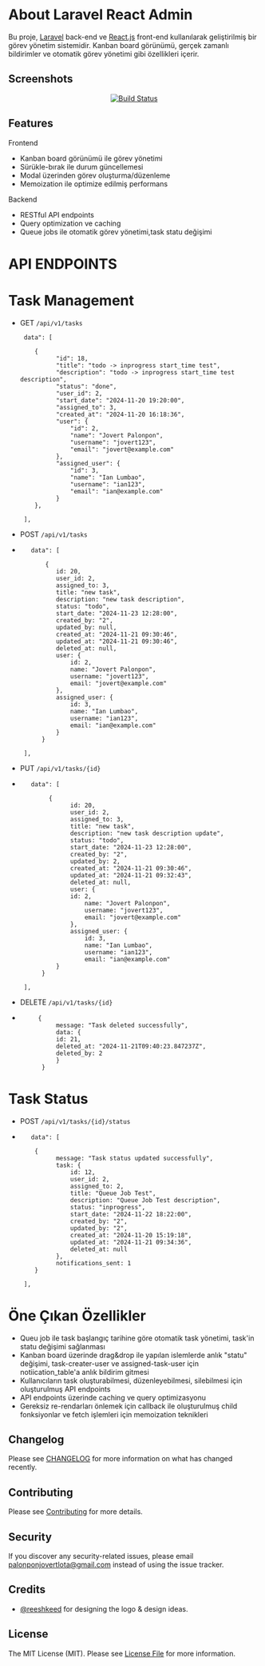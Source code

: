 # About Laravel React Admin

Bu proje, [Laravel](https://laravel.com) back-end ve [React.js](https://reactjs.org) front-end kullanılarak geliştirilmiş bir görev yönetim sistemidir. Kanban board görünümü, gerçek zamanlı bildirimler ve otomatik görev yönetimi gibi özellikleri içerir.

## Screenshots

<p align="center">
    <a href="https://github.com/palonponjovertlota/laravel-react-admin/actions" title="Actions">
        <img src="https://github.com/user-attachments/assets/8a32514a-c02f-429d-9935-752253579a98" alt="Build Status">
    </a>
</p>


## Features

Frontend
- Kanban board görünümü ile görev yönetimi
- Sürükle-bırak ile durum güncellemesi
- Modal üzerinden görev oluşturma/düzenleme
- Memoization ile optimize edilmiş performans

Backend
- RESTful API endpoints
- Query optimization ve caching
- Queue jobs ile otomatik görev yönetimi,task statu değişimi


# API ENDPOINTS
# Task Management
- GET    `/api/v1/tasks`

       data": [
        
          {
                "id": 18,
                "title": "todo -> inprogress start_time test",
                "description": "todo -> inprogress start_time test description",
                "status": "done",
                "user_id": 2,
                "start_date": "2024-11-20 19:20:00",
                "assigned_to": 3,
                "created_at": "2024-11-20 16:18:36",
                "user": {
                    "id": 2,
                    "name": "Jovert Palonpon",
                    "username": "jovert123",
                    "email": "jovert@example.com"
                },
                "assigned_user": {
                    "id": 3,
                    "name": "Ian Lumbao",
                    "username": "ian123",
                    "email": "ian@example.com"
                }
          },
        
       ],

- POST   `/api/v1/tasks`
-        data": [
        
	         {
                id: 20,
                user_id: 2,
                assigned_to: 3,
                title: "new task",
                description: "new task description",
                status: "todo",
                start_date: "2024-11-23 12:28:00",
                created_by: "2",
                updated_by: null,
                created_at: "2024-11-21 09:30:46",
                updated_at: "2024-11-21 09:30:46",
                deleted_at: null,
                user: {
                    id: 2,
                    name: "Jovert Palonpon",
                    username: "jovert123",
                    email: "jovert@example.com"
                },
                assigned_user: {
                    id: 3,
                    name: "Ian Lumbao",
                    username: "ian123",
                    email: "ian@example.com"
                }
            }
        
       ],
- PUT    `/api/v1/tasks/{id}`
-        data": [
    
              {
                    id: 20,
                    user_id: 2,
                    assigned_to: 3,
                    title: "new task",
                    description: "new task description update",
                    status: "todo",
                    start_date: "2024-11-23 12:28:00",
                    created_by: "2",
                    updated_by: 2,
                    created_at: "2024-11-21 09:30:46",
                    updated_at: "2024-11-21 09:32:43",
                    deleted_at: null,
                    user: {
                    id: 2,
                        name: "Jovert Palonpon",
                        username: "jovert123",
                        email: "jovert@example.com"
                    },
                    assigned_user: {
                        id: 3,
                        name: "Ian Lumbao",
                        username: "ian123",
                        email: "ian@example.com"
                }
            }
        
       ],
- DELETE `/api/v1/tasks/{id}`
-       
	       {
                message: "Task deleted successfully",
                data: {
                id: 21,
                deleted_at: "2024-11-21T09:40:23.847237Z",
                deleted_by: 2
                }
            }

# Task Status
- POST    `/api/v1/tasks/{id}/status`
-        data": [
        
	      {
                message: "Task status updated successfully",
                task: {
                    id: 12,
                    user_id: 2,
                    assigned_to: 2,
                    title: "Queue Job Test",
                    description: "Queue Job Test description",
                    status: "inprogress",
                    start_date: "2024-11-22 18:22:00",
                    created_by: "2",
                    updated_by: "2",
                    created_at: "2024-11-20 15:19:18",
                    updated_at: "2024-11-21 09:34:36",
                    deleted_at: null
                },
                notifications_sent: 1
          }
        
       ],

# Öne Çıkan Özellikler
- Queu job ile task başlangıç tarihine göre otomatik task yönetimi, task'in statu değişimi sağlanması
- Kanban board üzerinde drag&drop ile yapılan islemlerde anlık "statu" değişimi, task-creater-user ve assigned-task-user için notiication_table'a anlık bildirim gitmesi
- Kullanıcıların task oluşturabilmesi, düzenleyebilmesi, silebilmesi için oluşturulmuş API endpoints
- API endpoints üzerinde caching ve query optimizasyonu
- Gereksiz re-rendarları önlemek için callback ile oluşturulmuş child fonksiyonlar ve fetch işlemleri için memoization teknikleri
## Changelog

Please see [CHANGELOG](https://github.com/palonponjovertlota/laravel-react-admin/blob/master/CHANGELOG.md) for more information on what has changed recently.

## Contributing

Please see [Contributing](https://github.com/palonponjovertlota/laravel-react-admin/blob/master/Contributing.md) for more details.

## Security

If you discover any security-related issues, please email [palonponjovertlota@gmail.com](mailto:palonponjovertlota@gmail.com) instead of using the issue tracker.

## Credits

-   [@reeshkeed](https://github.com/reeshkeed) for designing the logo & design ideas.

## License

The MIT License (MIT). Please see [License File](https://github.com/palonponjovertlota/laravel-react-admin/blob/master/LICENSE) for more information.
